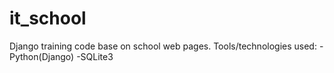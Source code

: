 # it_school

Django training code base on school web pages.
Tools/technologies used: -Python(Django) -SQLite3
